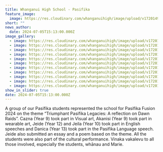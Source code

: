 ```yaml
---
title: Whanganui High School - Pasifika
feature_image:
  image: https://res.cloudinary.com/whanganuihigh/image/upload/v1720149162/IMG_2367.jpg
short: ""
news_author:
  date: 2024-07-05T15:13:00.000Z
image_gallery:
  - image: https://res.cloudinary.com/whanganuihigh/image/upload/v1720149171/IMG_2428.jpg
  - image: https://res.cloudinary.com/whanganuihigh/image/upload/v1720149170/IMG_2440.jpg
  - image: https://res.cloudinary.com/whanganuihigh/image/upload/v1720149170/IMG_2410.jpg
  - image: https://res.cloudinary.com/whanganuihigh/image/upload/v1720149167/IMG_2404.jpg
  - image: https://res.cloudinary.com/whanganuihigh/image/upload/v1720149167/IMG_2425.jpg
  - image: https://res.cloudinary.com/whanganuihigh/image/upload/v1720149164/IMG_2337.png
  - image: https://res.cloudinary.com/whanganuihigh/image/upload/v1720149164/IMG_2426.jpg
  - image: https://res.cloudinary.com/whanganuihigh/image/upload/v1720149162/IMG_2396.jpg
  - image: https://res.cloudinary.com/whanganuihigh/image/upload/v1720149162/IMG_2360.jpg
  - image: https://res.cloudinary.com/whanganuihigh/image/upload/v1720149162/IMG_2321.jpg
  - image: https://res.cloudinary.com/whanganuihigh/image/upload/v1720149161/IMG_2330.jpg
show_in_slider: true
date: 2024-07-05T15:13:00.000Z
---
```

A group of our Pasifika students represented the school for Pasifika Fusion 2024 on the theme “Triumphant Pasifika Legacies: A reflection on Dawn Raids”. Cazna (Year 9) took part in Visual art, Akanisi (Year 9) took part in wearable art, Jeide (Year 12) and Jeila (Year 10) took part in English speeches and Danica (Year 13) took part in the Pasifika Language speech. Jeide also submitted an essay and a poem based on the theme. All the students were also part of the cultural performance. Vinaka vakalevu to all those involved, especially the students, whānau and Marie.
